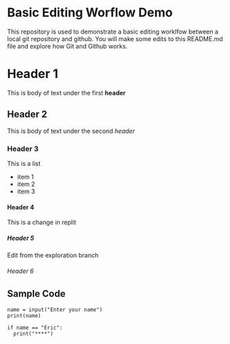 # Basic Editing Worflow Demo
This repository is used to demonstrate a basic editing worklfow between a local git repository and github.  You will make some edits to this README.md file and explore how Git and Github works.

# Header 1 
This is body of text under the first **header**
## Header 2 
This is body of text under the second *header*
### Header 3 
This is a list
* item 1 
* item 2 
* item 3
#### Header 4 
This is a change in replit 

##### Header 5
Edit from the exploration branch

###### Header 6 

## Sample Code 
```
name = input("Enter your name")
print(name)

if name == "Eric": 
  print("****")
```

